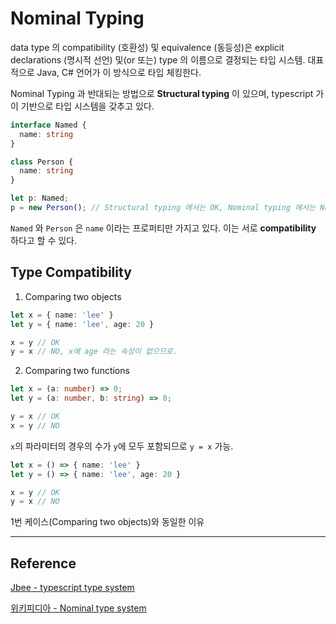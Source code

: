 # Nominal Typing

data type 의 compatibility (호환성) 및 equivalence (동등성)은 explicit declarations (명시적 선언) 및(or 또는) type 의 이름으로 결정되는 타입 시스템.
대표적으로 Java, C# 언어가 이 방식으로 타입 체킹한다.

Nominal Typing 과 반대되는 방법으로 **Structural typing** 이 있으며, typescript 가 이 기반으로 타입 시스템을 갖추고 있다.

```typescript
interface Named {
  name: string
}

class Person {
  name: string
}

let p: Named;
p = new Person(); // Structural typing 에서는 OK, Nominal typing 에서는 No
```

`Named` 와 `Person` 은 `name` 이라는 프로퍼티만 가지고 있다. 이는 서로 **compatibility** 하다고 할 수 있다.

## Type Compatibility

1. Comparing two objects

```typescript
let x = { name: 'lee' }
let y = { name: 'lee', age: 20 }

x = y // OK
y = x // NO, x에 age 라는 속성이 없으므로.
```

2. Comparing two functions

```typescript
let x = (a: number) => 0;
let y = (a: number, b: string) => 0;

y = x // OK
x = y // NO
```
`x`의 파라미터의 경우의 수가 `y`에 모두 포함되므로 `y = x` 가능.

```typescript
let x = () => { name: 'lee' }
let y = () => { name: 'lee', age: 20 }

x = y // OK
y = x // NO
```
1번 케이스(Comparing two objects)와 동일한 이유

---

## Reference

[Jbee - typescript type system](https://jaeyeophan.github.io/2018/01/10/TS-7-TypeScript-type-system/)

[위키피디아 - Nominal type system](https://en.wikipedia.org/wiki/Nominal_type_system#:~:text=In%20computer%20science%2C%20a%20nominal,the%20name%20of%20the%20types.)




